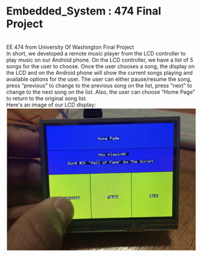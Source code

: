# Embedded_System : 474 Final Project
<br />EE 474 from University Of Washington Final Project
<br />In short, we developed a remote music player from the LCD controller to play music on our Android phone. On the LCD controller, we have a list of 5 songs for the user to choose. Once the user chooses a song, the display on the LCD and on the Android phone will show the current songs playing and available options for the user. The user can either pause/resume the song, press “previous” to change to the previous song on the list, press “next” to change to the next song on the list. Also, the user can choose “Home Page” to return to the original song list. 
<br />Here's an image of our LCD display:
<br />![alt text](https://github.com/ShaneNguyen99/Embedded_System-474/blob/master/pic1.png)

